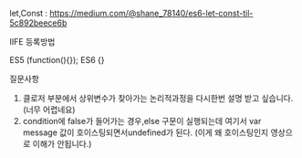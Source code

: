 
let,Const : https://medium.com/@shane_78140/es6-let-const-til-5c892beece6b

IIFE 등록방법

ES5 
(function(){});
ES6 
{}

질문사항 
1. 클로저 부분에서 상위변수가 찾아가는 논리적과정을 다시한번 설명 받고 싶습니다.(너무 어렵네요) 
2. condition에 false가 들어가는 경우,else 구문이 실행되는데 여기서 var message 값이 호이스팅되면서undefined가 된다. (이게 왜 호이스팅인지 영상으로 이해가 안됩니다.)
